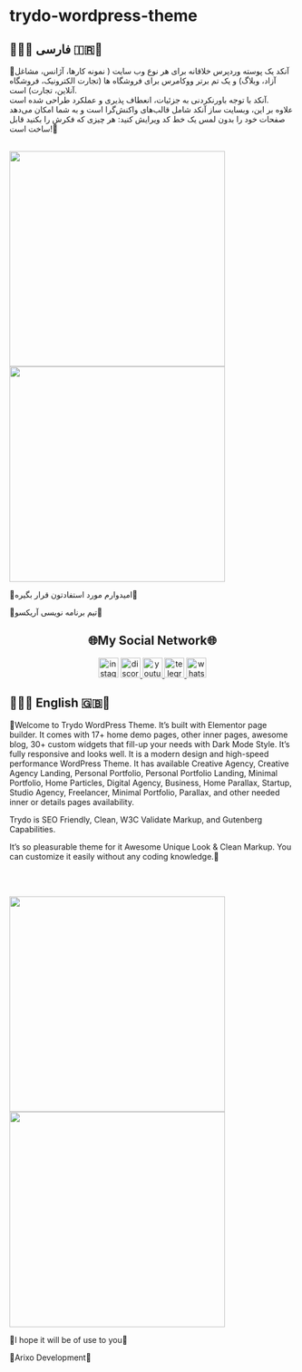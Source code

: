 # trydo-wordpress-theme
<h2>💜🇮🇷 فارسی 🇮🇷💜</h2>
<p>🌹آنکد یک پوسته وردپرس خلاقانه  برای هر نوع وب سایت ( نمونه کارها، آژانس، مشاغل آزاد، وبلاگ) و یک تم برتر ووکامرس برای فروشگاه ها (تجارت الکترونیک، فروشگاه آنلاین، تجارت) است.<br>
آنکد با توجه باورنکردنی به جزئیات، انعطاف پذیری و عملکرد طراحی شده است.<br>
علاوه بر این، وبسایت ساز آنکد شامل قالب‌های واکنش‌گرا است و به شما امکان می‌دهد صفحات خود را بدون لمس یک خط کد ویرایش کنید: هر چیزی که فکرش را بکنید قابل ساخت است!🌹</p
  <br>
  <br>
  <div>
  <img src="https://mrarian.ir/github/demofatrydo.png" height="380" >
  <img src="https://mrarian.ir/github/demofatrydo2.png" height="380" >
      </div>
      <p>🔰امیدوارم مورد استفادتون قرار بگیره🔰</p>
      <p>💜تیم برنامه نویسی آریکسو💜</p>
      <h2 align="center">🌐My Social Network🌐</h2>
      <div align="center"> 

  <a href="https://instagram.com/arianpashae" target="_blank">
    <img src="https://img.shields.io/static/v1?message=instagram&logo=instagram&label=&color=E4405F&logoColor=white&labelColor=&style=flat" height="35" alt="instagram logo"  /></a>
  <a href="https://discord.gg/ZdHqFgbb4X" target="_blank">
    <img src="https://img.shields.io/static/v1?message=Discord&logo=discord&label=&color=7289DA&logoColor=white&labelColor=&style=flat" height="35" alt="discord logo"  />

  </a>
  <a href="https://youtube.com/channel/UCVGyudTRJBkRWJBoNEYUsM" target="_blank">
    <img src="https://img.shields.io/static/v1?message=Youtube&logo=youtube&label=&color=FF0000&logoColor=white&labelColor=&style=flat" height="35" alt="youtube logo"  />
  </a>
  <a href="https://t.me/webkhooneh" target="_blank">
    <img src="https://img.shields.io/static/v1?message=Telegram&logo=telegram&label=&color=2CA5E0&logoColor=white&labelColor=&style=flat" height="35" alt="telegram logo"  />
  </a>
  <a href="https://wa.me/message/OIP26GZ2R4B6J1" target="_blank">
    <img src="https://img.shields.io/static/v1?message=Whatsapp&logo=whatsapp&label=&color=25D366&logoColor=white&labelColor=&style=flat" height="35" alt="whatsapp logo"  />
  </a>
  </div>
  <h2>💜🇬🇧 English 🇬🇧💜</h2>
<p>🌹Welcome to Trydo WordPress Theme. It’s built with Elementor page builder. It comes with 17+ home demo pages, other inner pages, awesome blog, 30+ custom widgets that fill-up your needs with Dark Mode Style. It’s fully responsive and looks well. It is a modern design and high-speed performance WordPress Theme. It has available Creative Agency, Creative Agency Landing, Personal Portfolio, Personal Portfolio Landing, Minimal Portfolio, Home Particles, Digital Agency, Business, Home Parallax, Startup, Studio Agency, Freelancer, Minimal Portfolio, Parallax, and other needed inner or details pages availability.

Trydo is SEO Friendly, Clean, W3C Validate Markup, and Gutenberg Capabilities.

It’s so pleasurable theme for it Awesome Unique Look & Clean Markup. You can customize it easily without any coding knowledge.🌹</p>
  <br>
  <br>
  <div>
  <img src="https://mrarian.ir/github/demoentrydo.png" height="380" >
  <img src="https://mrarian.ir/github/demoentrydo2.png" height="380" >
      </div>
      <p>🔰I hope it will be of use to you🔰</p>
      <p>💜Arixo Development💜</p>


